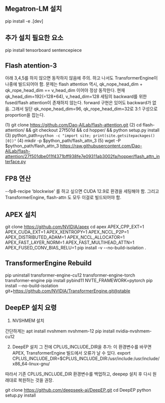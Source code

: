 ## Megatron-LM 설치
pip install -e .[dev]

## 추가 설치 필요한 요소
pip install tensorboard sentencepiece

## Flash atention-3
아래 3,4,5를 하지 않으면 동작하지 않음에 주의.
하고 나서도 TransformerEngine이 나중에 빌드되어야 함.
문제는 flash attention 역시, qk_nope_head_dim + qk_rope_head_dim == v_head_dim 이어야 정상 동작한다.
현재 qk_head_dim=192(=128+64), v_head_dim=128 세팅의 backward를 위한 fused/flash attention이 존재하지 않는다.
forward 구현은 있어도 backward가 없음. 그래서 일단 qk_nope_head_dim=96, qk_rope_head_dim=32로 3:1 구성으로
proportion을 잡는다. 

(1) git clone https://github.com/Dao-AILab/flash-attention.git
(2) cd flash-attention/ && git checkout 27f501d && cd hopper/ && python setup.py install
(3) python_path=`python -c "import site; print(site.getsitepackages()[0])"`
(4) mkdir -p $python_path/flash_attn_3
(5) wget -P $python_path/flash_attn_3 https://raw.githubusercontent.com/Dao-AILab/flash-attention/27f501dbe011f4371bff938fe7e09311ab3002fa/hopper/flash_attn_interface.py

## FP8 연산
--fp8-recipe 'blockwise'
를 하고 싶으면 CUDA 12.9로 환경을 세팅해야 함. 그리고 TransformerEngine, flash-attn 도 모두 이걸로 빌드되어야 함.

## APEX 설치
git clone https://github.com/NVIDIA/apex
cd apex
APEX_CPP_EXT=1 APEX_CUDA_EXT=1 APEX_XENTROPY=1 APEX_NCCL_P2P=1 APEX_DISTRIBUTED_ADAM=1 APEX_NCCL_ALLOCATOR=1 APEX_FAST_LAYER_NORM=1 APEX_FAST_MULTIHEAD_ATTN=1 APEX_FUSED_CONV_BIAS_RELU=1 pip install -v --no-build-isolation .

## TransformerEngine Rebuild
pip uninstall transformer-engine-cu12 transformer-engine-torch transformer-engine
pip install pybind11
NVTE_FRAMEWORK=pytorch pip install --no-build-isolation git+https://github.com/NVIDIA/TransformerEngine.git@stable

## DeepEP 설치 요령

1. NVSHMEM 설치

간단하게는 
apt install nvshmem nvshmem-12
pip install nvidia-nvshmem-cu12

2. DeepEP 설치
그 전에 CPLUS_INCLUDE_DIR을 추가: 이 환경변수를 바꾸면 APEX, TransformerEngine 빌드에서 오류가 날 수 있다.
export CPLUS_INCLUDE_DIR=$CPLUS_INCLUDE_DIR:/usr/include:/usr/include/x86_64-linux-gnu/

따라서 기존 CPLUS_INCLUDE_DIR 환경변수를 백업하고, deepep 설치 후 다시 원래대로 복원하는 것을 권장.

git clone https://github.com/deepseek-ai/DeepEP.git
cd DeepEP
python setup.py install

